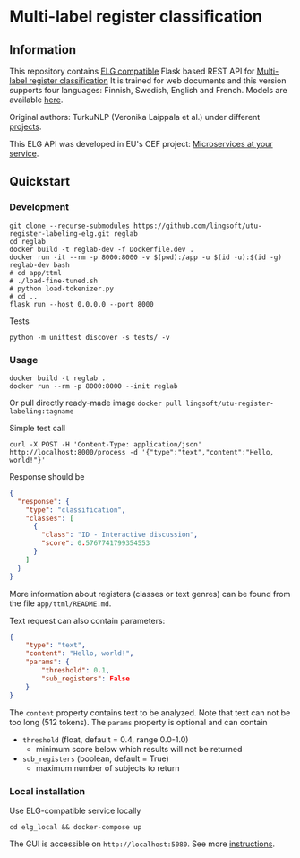 # Multi-label register classification

## Information

This repository contains
[ELG compatible](https://european-language-grid.readthedocs.io/en/stable/all/A3_API/LTInternalAPI.html)
Flask based REST API for
[Multi-label register classification](https://github.com/annsaln/torch-transformers-multilabel)
It is trained for web documents and
this version supports four languages: Finnish, Swedish, English and French.
Models are available [here](http://dl.turkunlp.org/register-labeling-model/).

Original authors: TurkuNLP (Veronika Laippala et al.) under different
[projects](https://turkunlp.org/projects.html).

This ELG API was developed in EU's CEF project:
[Microservices at your service](https://www.lingsoft.fi/en/microservices-at-your-service-bridging-gap-between-nlp-research-and-industry).

## Quickstart

### Development

```
git clone --recurse-submodules https://github.com/lingsoft/utu-register-labeling-elg.git reglab
cd reglab
docker build -t reglab-dev -f Dockerfile.dev .
docker run -it --rm -p 8000:8000 -v $(pwd):/app -u $(id -u):$(id -g) reglab-dev bash
# cd app/ttml
# ./load-fine-tuned.sh
# python load-tokenizer.py
# cd ..
flask run --host 0.0.0.0 --port 8000
```

Tests

```
python -m unittest discover -s tests/ -v
```

### Usage

```
docker build -t reglab .
docker run --rm -p 8000:8000 --init reglab
```

Or pull directly ready-made image
`docker pull lingsoft/utu-register-labeling:tagname`

Simple test call

```
curl -X POST -H 'Content-Type: application/json' http://localhost:8000/process -d '{"type":"text","content":"Hello, world!"}'
```

Response should be

```json
{
  "response": {
    "type": "classification",
    "classes": [
      {
        "class": "ID - Interactive discussion",
        "score": 0.5767741799354553
      }
    ]
  }
}
```

More information about registers (classes or text genres) can be found from
the file `app/ttml/README.md`.

Text request can also contain parameters:

```json
{
    "type": "text",
    "content": "Hello, world!",
    "params": {
        "threshold": 0.1,
        "sub_registers": False
    }
}
```

The `content` property contains text to be analyzed.
Note that text can not be too long (512 tokens).
The `params` property is optional and can contain

- `threshold` (float, default = 0.4, range 0.0-1.0)
  - minimum score below which results will not be returned
- `sub_registers` (boolean, default = True)
  - maximum number of subjects to return

### Local installation

Use ELG-compatible service locally

```
cd elg_local && docker-compose up
```

The GUI is accessible on `http://localhost:5080`. See more 
[instructions](https://european-language-grid.readthedocs.io/en/stable/all/A1_PythonSDK/DeployServicesLocally.html#deploy-elg-compatible-service-from-its-docker-image).
